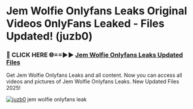 # Jem Wolfie Onlyfans Leaks Original Videos 0nlyFans Leaked - Files Updated! (juzb0)

<h3>🔴 CLICK HERE 🌐==►► <a href="https://tinyurl.com/4seja8ks" rel="nofollow">Jem Wolfie Onlyfans Leaks Updated Files</a></h3>

Get Jem Wolfie Onlyfans Leaks and all content. Now you can access all videos and pictures of Jem Wolfie Onlyfans Leaks. New Updated Files 2025!

[![juzb0](https://i.imgur.com/EWjZXRe.gif)](https://tinyurl.com/4seja8ks)
jem wolfie onlyfans leak